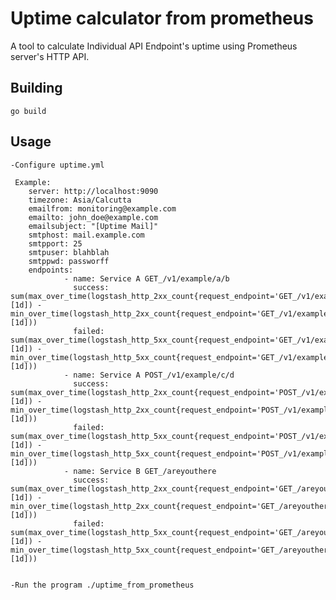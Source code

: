# Uptime calculator from prometheus

A tool to calculate Individual API Endpoint's uptime using Prometheus server's HTTP API.

## Building

    go build

## Usage

    -Configure uptime.yml
     
     Example:
        server: http://localhost:9090
        timezone: Asia/Calcutta
        emailfrom: monitoring@example.com
        emailto: john_doe@example.com
        emailsubject: "[Uptime Mail]"
        smtphost: mail.example.com
        smtpport: 25
        smtpuser: blahblah
        smtppwd: passworff
        endpoints:
                - name: Service A GET_/v1/example/a/b
                  success: sum(max_over_time(logstash_http_2xx_count{request_endpoint='GET_/v1/example/a/b'}[1d]) - min_over_time(logstash_http_2xx_count{request_endpoint='GET_/v1/example/a/b'}[1d]))
                  failed: sum(max_over_time(logstash_http_5xx_count{request_endpoint='GET_/v1/example/a/b'}[1d]) - min_over_time(logstash_http_5xx_count{request_endpoint='GET_/v1/example/a/b'}[1d]))
                - name: Service A POST_/v1/example/c/d
                  success: sum(max_over_time(logstash_http_2xx_count{request_endpoint='POST_/v1/example/c/d'}[1d]) - min_over_time(logstash_http_2xx_count{request_endpoint='POST_/v1/example/c/d'}[1d]))
                  failed: sum(max_over_time(logstash_http_5xx_count{request_endpoint='POST_/v1/example/c/d'}[1d]) - min_over_time(logstash_http_5xx_count{request_endpoint='POST_/v1/example/c/d'}[1d]))
                - name: Service B GET_/areyouthere
                  success: sum(max_over_time(logstash_http_2xx_count{request_endpoint='GET_/areyouthere'}[1d]) - min_over_time(logstash_http_2xx_count{request_endpoint='GET_/areyouthere'}[1d]))
                  failed: sum(max_over_time(logstash_http_5xx_count{request_endpoint='GET_/areyouthere'}[1d]) - min_over_time(logstash_http_5xx_count{request_endpoint='GET_/areyouthere'}[1d]))

    
    -Run the program ./uptime_from_prometheus

